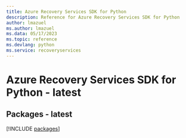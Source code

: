 ```yaml
---
title: Azure Recovery Services SDK for Python
description: Reference for Azure Recovery Services SDK for Python
author: lmazuel
ms.author: lmazuel
ms.data: 05/17/2023
ms.topic: reference
ms.devlang: python
ms.service: recoveryservices
---
```

# Azure Recovery Services SDK for Python - latest
## Packages - latest
[!INCLUDE [packages](recovery-services-index.md)]